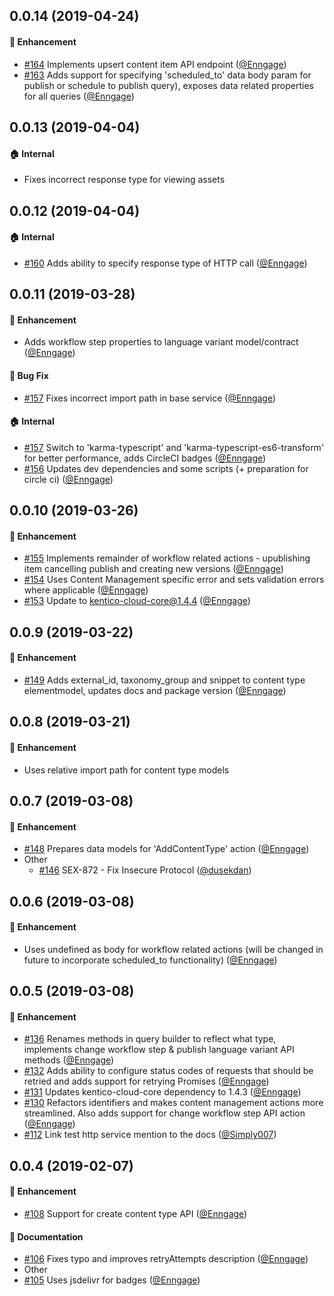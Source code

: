 ## 0.0.14 (2019-04-24)

#### :rocket: Enhancement
  * [#164](https://github.com/Kentico/kentico-cloud-js/pull/164) Implements upsert content item API endpoint ([@Enngage](https://github.com/Enngage))
  * [#163](https://github.com/Kentico/kentico-cloud-js/pull/163) Adds support for specifying 'scheduled_to' data body param for publish or schedule to publish query), exposes data related properties for all queries ([@Enngage](https://github.com/Enngage))

## 0.0.13 (2019-04-04)

#### :house: Internal
  * Fixes incorrect response type for viewing assets

## 0.0.12 (2019-04-04)

#### :house: Internal
  * [#160](https://github.com/Kentico/kentico-cloud-js/pull/160) Adds ability to specify response type of HTTP call ([@Enngage](https://github.com/Enngage))

## 0.0.11 (2019-03-28)

#### :rocket: Enhancement
  * Adds workflow step properties to language variant model/contract ([@Enngage](https://github.com/Enngage))

#### :bug: Bug Fix
  * [#157](https://github.com/Kentico/kentico-cloud-js/pull/157) Fixes incorrect import path in base service ([@Enngage](https://github.com/Enngage))

#### :house: Internal
  * [#157](https://github.com/Kentico/kentico-cloud-js/pull/157)  Switch to 'karma-typescript' and 'karma-typescript-es6-transform' for better performance, adds CircleCI badges ([@Enngage](https://github.com/Enngage))
  * [#156](https://github.com/Kentico/kentico-cloud-js/pull/156) Updates dev dependencies and some scripts (+ preparation for circle ci) ([@Enngage](https://github.com/Enngage))

## 0.0.10 (2019-03-26)

#### :rocket: Enhancement
  * [#155](https://github.com/Kentico/kentico-cloud-js/pull/155) Implements remainder of workflow related actions - upublishing item cancelling publish and creating new versions ([@Enngage](https://github.com/Enngage))
  * [#154](https://github.com/Kentico/kentico-cloud-js/pull/154) Uses Content Management specific error and sets validation errors where applicable ([@Enngage](https://github.com/Enngage))
  * [#153](https://github.com/Kentico/kentico-cloud-js/pull/153) Update to kentico-cloud-core@1.4.4 ([@Enngage](https://github.com/Enngage))

## 0.0.9 (2019-03-22)

#### :rocket: Enhancement
  * [#149](https://github.com/Kentico/kentico-cloud-js/pull/149) Adds external_id, taxonomy_group and snippet to content type elementmodel, updates docs and package version ([@Enngage](https://github.com/Enngage))

## 0.0.8 (2019-03-21)

#### :rocket: Enhancement
  * Uses relative import path for content type models

## 0.0.7 (2019-03-08)

#### :rocket: Enhancement
  * [#148](https://github.com/Kentico/kentico-cloud-js/pull/148) Prepares data models for 'AddContentType' action ([@Enngage](https://github.com/Enngage))
* Other
  * [#146](https://github.com/Kentico/kentico-cloud-js/pull/146) SEX-872 - Fix Insecure Protocol ([@dusekdan](https://github.com/dusekdan))

## 0.0.6 (2019-03-08)

#### :rocket: Enhancement
  * Uses undefined as body for workflow related actions (will be changed in future to incorporate scheduled_to functionality) ([@Enngage](https://github.com/Enngage))

## 0.0.5 (2019-03-08)

#### :rocket: Enhancement
  * [#136](https://github.com/Kentico/kentico-cloud-js/pull/136) Renames methods in query builder to reflect what type, implements change workflow step & publish language variant API methods ([@Enngage](https://github.com/Enngage))
  * [#132](https://github.com/Kentico/kentico-cloud-js/pull/132) Adds ability to configure status codes of requests that should be retried and adds support for retrying Promises ([@Enngage](https://github.com/Enngage))
  * [#131](https://github.com/Kentico/kentico-cloud-js/pull/131) Updates kentico-cloud-core dependency to 1.4.3 ([@Enngage](https://github.com/Enngage))
  * [#130](https://github.com/Kentico/kentico-cloud-js/pull/130) Refactors identifiers and makes content management actions more streamlined. Also adds support for change workflow step API action ([@Enngage](https://github.com/Enngage))
  * [#112](https://github.com/Kentico/kentico-cloud-js/pull/112) Link test http service mention to the docs ([@Simply007](https://github.com/Simply007))


## 0.0.4 (2019-02-07)

#### :rocket: Enhancement
  * [#108](https://github.com/Kentico/kentico-cloud-js/pull/108) Support for create content type API ([@Enngage](https://github.com/Enngage))

#### :memo: Documentation
  * [#106](https://github.com/Kentico/kentico-cloud-js/pull/106) Fixes typo and improves retryAttempts description ([@Enngage](https://github.com/Enngage))
  * Other
  * [#105](https://github.com/Kentico/kentico-cloud-js/pull/105) Uses jsdelivr for badges ([@Enngage](https://github.com/Enngage))

